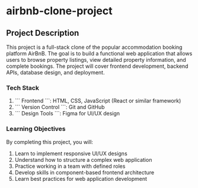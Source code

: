 # airbnb-clone-project

## Project Description

<p> This project is a full-stack clone of the popular accommodation booking platform AirBnB. The goal is to build a functional web application that allows users to browse property listings, view detailed property information, and complete bookings. The project will cover frontend development, backend APIs, database design, and deployment.
</p>

### Tech Stack

<ol>
<li> ``` Frontend ```: HTML, CSS, JavaScript (React or similar framework)</li>
<li> ``` Version Control ```: Git and GitHub</li>
<li> ``` Design Tools ```: Figma for UI/UX design</li>
</ol>

### Learning Objectives

<p>By completing this project, you will:</p>
<ol>
  <li>Learn to implement responsive UI/UX designs</li>
  <li>Understand how to structure a complex web application</li>
  <li>Practice working in a team with defined roles</li>
  <li>Develop skills in component-based frontend architecture</li>
  <li>Learn best practices for web application development</li>
</ol>
